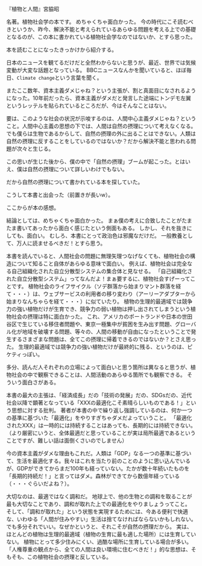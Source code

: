 『植物と人間』宮脇昭

名著。植物社会学の本です。
めちゃくちゃ面白かった。
今の時代にこそ読むべきというか、昨今、解決不能と考えられているあらゆる問題を考える上での基礎となるのが、この本に書かれている植物社会学なのではないか、とすら思った。

本を読むことになったきっかけから紹介する。

日本のニュースを観てるだけだと全然わからないと思うが、最近、世界では気候変動が大変な話題となっている。
BBCニュースなんかを聞いていると、ほぼ毎日、`Climate change`という言葉を聞く。

またここ数年、資本主義ダメじゃね？という主張が、割と真面目になされるようになった。10年前だったら、資本主義がダメだと発言した途端にトンデモ左翼というレッテルを貼られているところだが、今はそんなことはない。

要は、このような社会の状況が示唆するのは、人間中心主義ダメじゃね？ということ。人間中心主義の思想の下では、人間は自然の摂理について考えなくなる。でも僕らは生物であるからして、自然の摂理の外に出ることはできない。人類は自然の摂理に反することをしているのではないか？だから解決不能と思われる問題が次々と生じる。

この思いが生じた後から、僕の中で「自然の摂理」ブームが起こった。とはいえ、僕は自然の摂理について詳しいわけでもない。

だから自然の摂理について書かれている本を探していた。

こうして本書と出会った（前置きが長いw）。

ここからが本の感想。

結論としては、めちゃくちゃ面白かった。
まぁ僕の考えに合致したことがたまたま書いてあったから面白く感じたという側面もある。
しかし、それを抜きにしても、面白い。
むしろ、本書にとって政治色は邪魔なだけだ。
一般教養として、万人に読ませるべきだ！とすら思う。

本書を読んでいると、人間社会の問題に無理矢理つなげなくても、植物社会の構造について知ること自体があらゆる意味で面白い。
例えば、植物社会は完全なる自己組織化された自立分散型システムの集合体と見なせる。
「自己組織化された自立分散型システム」ってなんだよ！まぁ要するに、植物社会すげーってことです。
植物社会のライフサイクル（ソデ群落から始まりマント群落を経て・・・）は、ウェブサービスの利用者の移り変わり（アーリーアダプターから始まりなんちゃらを経て・・・）に似ていたり。
植物の生理的最適域では競争力の強い植物だけが生育でき、競争力の弱い植物は押し出されてしまうという植物社会の摂理は特に面白かった。
これ、アメリカのポートランドや日本の世田谷区で生じている移住者問題や、東京一極集中が貧困を生み出す問題、グローバル化が地域を破壊する問題、等々の、人間の移動が自由になったということで発生するさまざまな問題は、全てこの摂理に帰着できるのではないか？とさえ思った。
生理的最適域では競争力の強い植物だけが最終的に残る、というのは、ピケティっぽい。

多分、読んだ人それぞれの立場によって面白いと思う箇所は異なると思うが、植物社会の中で観察できることは、人間活動のあらゆる箇所でも観察できる。
そういう面白さがある。

本書の最大の主張は、「経済成長」だの「技術の発展」だの、SDGsだの、近代社会以降で顕著となっている「XXXの最適化こそ素晴らしいものである！」という思想に対する批判。
著者が本書の中で繰り返し強調しているのは、何か一つの基準に基づいた「最適化」をやりすぎちゃダメだよっていうこと。
「最適化されたXXX」は一時的には持続することはあっても、長期的には持続できない。
（より厳密にいうと、全体最適だと思っていることが実は局所最適であるということですが、難しい話は面倒くさいのでしません）

今の資本主義がダメな理由もこれだ。人類は「GDP」なる一つの基準に基づいて、生活を最適化する。我々はこれを当たり前のことのように思い込んでいるが、GDPができてからまだ100年も経っていない。たかが数十年続いたものを「長期的持続だ！」と言ってはダメ。森林ができてから数億年経っている（・・・ぐらいだよね？）。

大切なのは、最適ではなく調和だ。
地球上で、他の生物との調和を取ることが最も大切なことであり、調和が取れた上での最適化をやりましょうってこと。
そして、「調和が取れた」という状態を実現するためには、今ある便利で快適な、いわゆる「人間が住みやすい」生活は捨てなければならないかもしれない。
でも多分それでいい。なぜかというと、それこそが自然の摂理だから。
実は、ほとんどの植物は生理的最適域（植物の生育に最も適した場所）には生育していない。
植物にとって多少住みにくい、過酷な場所に生育している場合が多い。
「人権尊重の観点から、全ての人間は良い環境に住むべきだ！」的な思想は、そもそも、この植物社会の摂理と反している。
